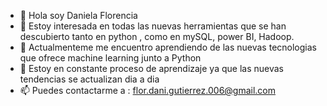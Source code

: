 - 👋 Hola soy Daniela Florencia
- 👀 Estoy interesada en todas las nuevas herramientas que se han descubierto tanto en python , como en mySQL, power BI, Hadoop.
- 🌱 Actualmenteme me encuentro  aprendiendo de las nuevas tecnologias que ofrece machine learning junto a Python
- 💞️ Estoy en constante proceso de aprendizaje ya que las nuevas tendencias se actualizan dia a dia
- 📫 Puedes contactarme a : flor.dani.gutierrez.006@gmail.com
<!---
38215290/38215290 is a ✨ special ✨ repository because its `README.md` (this file) appears on your GitHub profile.
You can click the Preview link to take a look at your changes.
--->
